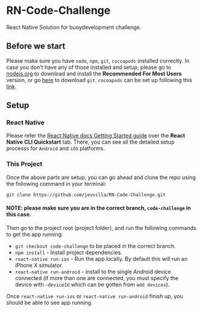 # RN-Code-Challenge
React Native Solution for buoydevelopment challenge.

 ## Before we start

 Please make sure you have `node`, `npm`, `git`, `cocoapods` installed correctly. In case you don't have any of those installed and setup, please go to [nodejs.org](https://nodejs.org/en/) to download and install the **Recommended For Most Users** version, or go [here](https://git-scm.com/downloads) to download `git`. `cocoapods` can be set up following this [link](https://facebook.github.io/react-native/docs/integration-with-existing-apps).


 ## Setup

 ### React Native

 Please refer the [React Native docs Getting Started guide](https://facebook.github.io/react-native/docs/getting-started) over the **React Native CLI Quickstart** tab. There, you can see all the detailed setup processs for `Android` and `iOS` platforms.

 ### This Project

 Once the above parts are setup, you can go ahead and clone the repo using the following command in your terminal: 
```
git clone https://github.com/jevvilla/RN-Code-Challenge.git
```
#### NOTE: please make sure you are in the correct branch, `code-challenge` in this case.

Then go to the project root (project folder), and run the following commands to get the app running:

- `git checkout code-challenge` to be placed in the correct branch.
- `npm install` - Install project dependencies.
- `react-native run-ios` - Run the app locally.  By default this will run an iPhone X simulator.
- `react-native run-android` - install to the single Android device connected (if more than one are connected, you must specify the device with `—deviceId` which can be gotten from `add devices`).

Once `react-native run-ios` or `react-native run-android` finish up, you should be able to see app running.